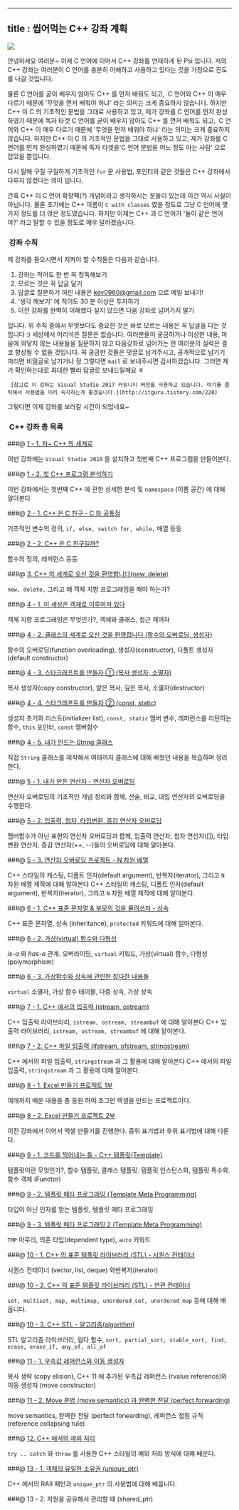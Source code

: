 ----------------
title : 씹어먹는 C++ 강좌 계획
--------------

![](/img/ChewingCpplogo.png)

안녕하세요 여러분~ 이제 C 언어에 이어서 C++ 강좌를 연재하게 된 Psi 입니다. 저의 C++ 강좌는 여러분이 C 언어를 충분히 이해하고 사용하고 있다는 것을 가정으로 진도를 나갈 것입니다.


물론 C 언어를 굳이 배우지 않아도 C++ 를 먼저 배워도 되고,  C 언어와 C++ 이 매우 다르기 때문에 '무엇을 먼저 배워야 하냐' 라는 의미는 크게 중요하지 않습니다. 하지만 C++ 이 C 의 기초적인 문법을 그대로 사용하고 있고, 제가 강좌를 C 언어를 먼저 완성하였기 때문에 독자 타겟 C 언어를 굳이 배우지 않아도 C++ 를 먼저 배워도 되고,  C 언어와 C++ 이 매우 다르기 때문에 '무엇을 먼저 배워야 하냐' 라는 의미는 크게 중요하지 않습니다. 하지만 C++ 이 C 의 기초적인 문법을 그대로 사용하고 있고, 제가 강좌를 C 언어를 먼저 완성하였기 때문에 독자 타겟을'C 언어 문법을 어느 정도 아는 사람' 으로 잡았을 뿐입니다.


다시 말해 구질 구질하게 기초적인 `for` 문 사용법, 포인터와 같은 것들은 C++ 강좌에서 다루지 않겠다는 의미 입니다.

간혹 C++ 이 C 언어 확장팩(?) 개념이라고 생각하시는 분들이 있는데 이건 역시 사실이 아닙니다. 물론 초기에는 C++ 이름이 `C with classes` 였을 정도로 그냥 C 언어에 몇 가지 정도를 더 얹은 정도였습니다. 하지만 이제는 C++ 과 C 언어가 '둘이 같은 언어야?' 라고 말할 수 있을 정도로 매우 달라졌습니다.



###  강좌 수칙


제 강좌를 들으시면서 지켜야 할 수칙들은 다음과 같습니다.

1. 강좌는 적어도 한 번 꼭 정독해보기
1. 모르는 것은 꼭 답글 달기
1. 답글로 질문하기 꺼린 내용은 kev0960@gmail.com 으로 메일 보내기!
1. '생각 해보기' 에 적어도 30 분 이상은 투자하기
1. 이전 강좌를 완벽히 이해했다 싶지 않으면 다음 강좌로 넘어가지 말기

입니다. 위 수칙 중에서 무엇보다도 중요한 것은 바로 모르는 내용은 꼭 답글을 다는 것입니다 :)
세상에서 어리석은 질문은 없습니다. 여러분들이 궁금하거나 이상한 내용, 마음에 와닿지 않는 내용들을 질문하지 않고 다음강좌로 넘어가는 한 여러분의 실력은 결코 향상될 수 없을 것입니다.
꼭 궁금한 것들은 댓글로 남겨주시고, 공개적으로 남기기 꺼리면 비밀글로 남기거나 정 그렇다면 `mail` 로 보내주시면 감사하겠습니다. 그러면 제가 확인하는대로 최대한 빨리 답글로 보내드릴께요 ㅎ

```warning
 [참고로 이 강좌는 Visual Studio 2017 커뮤니티 버전을 사용하고 있습니다. 여기를 클릭해서 사용법을 미리 숙지하는게 좋겠습니다.](http://itguru.tistory.com/220)
```


그렇다면 이제 강좌를 보러갈 시간이 되었네요~


###  C++ 강좌 총 목록

###@ [1 - 1. 자~ C++ 의 세계로](http://itguru.tistory.com/134)

이번 강좌에는 `Visual Studio 2010` 을 설치하고 첫번째 C++ 프로그램을 만들어본다.

###@ [1 - 2. 첫 C++ 프로그램 분석하기](http://itguru.tistory.com/136)

이번 강좌에서는 첫번째 C++ 에 관한 상세한 분석 및 `namespace` (이름 공간) 에 대해 알아본다

###@ [2 - 1. C++ 은 C 친구 - C 와 공통점](http://itguru.tistory.com/138)

기초적인 변수의 정의, `if, else, switch for, while,` 배열 등등

###@ [2 - 2. C++ 은 C 친구일까?](http://itguru.tistory.com/141)

함수의 정의, 레퍼런스 등등

###@ [3. C++ 의 세계로 오신 것을 환영합니다(new, delete)](http://itguru.tistory.com/169)

`new, delete,` 그리고 왜 객체 지향 프로그래밍을 해야 하는가?

###@ [4 - 1. 이 세상은 객체로 이루어져 있다](http://itguru.tistory.com/172)

객체 지향 프로그래밍은 무엇인가?, 객체와 클래스, 접근 제어자

###@  [4 - 2. 클래스의 세계로 오신 것을 환영합니다 (함수의 오버로딩, 생성자)](http://itguru.tistory.com/173)

함수의 오버로딩(function overloading), 생성자(constructor), 디폴트 생성자(default constructor)

###@ [4 - 3. 스타크래프트를 만들자 ① (복사 생성자, 소멸자)](http://itguru.tistory.com/188)

복사 생성자(copy constructor), 얕은 복사, 깊은 복사, 소멸자(destructor)

###@ [4 - 4. 스타크래프트를 만들자 ② (const, static)](http://itguru.tistory.com/197)

생성자 초기화 리스트(initializer list), `const, static` 멤버 변수, 레퍼런스를 리턴하는 함수, `this` 포인터, `const` 멤버함수

###@ [4 - 5. 내가 만드는 String 클래스](http://itguru.tistory.com/198)

직접 `String` 클래스를 제작해서 여태까지 클래스에 대해 배웠던 내용을 복습하며 정리한다.

###@ [5 - 1. 내가 만든 연산자 - 연산자 오버로딩](http://itguru.tistory.com/202)

연산자 오버로딩의 기초적인 개념 정리와 함께, 산술, 비교, 대입 연산자의 오버로딩을 수행한다.

###@ [5 - 2. 입출력, 첨자, 타입변환, 증감 연산자 오버로딩](http://itguru.tistory.com/203)

멤버함수가 아닌 표현의 연산자 오버로딩과 함께, 입출력 연산자, 첨자 연산자([]), 타입 변환 연산자, 증감 연산자(++, --)들의 오버로딩에 대해 알아본다.
 
###@ [5 - 3. 연산자 오버로딩 프로젝트 - N 차원 배열](http://itguru.tistory.com/204)

C++ 스타일의 캐스팅, 디폴트 인자(default argument), 반복자(iterator), 그리고 `N` 차원 배열 제작에 대해 알아본다 C++ 스타일의 캐스팅, 디폴트 인자(default argument), 반복자(iterator), 그리고 `N` 차원 배열 제작에 대해 알아본다.

###@ [6 - 1. C++ 표준 문자열 & 부모의 것을 물려쓰자 - 상속](http://itguru.tistory.com/209)

C++ 표준 문자열, 상속 (inheritance), `protected` 키워드에 대해 알아본다.

###@ [6 - 2. 가상(virtual) 함수와 다형성](http://itguru.tistory.com/210)

*is-a* 와 *has-a* 관계. 오버라이딩, `virtual` 키워드, 가상(virtual) 함수, 다형성(polymorphism)

###@ [6 - 3. 가상함수와 상속에 관련한 잡다한 내용들](http://itguru.tistory.com/211)

`virtual` 소멸자, 가상 함수 테이블, 다중 상속, 가상 상속

###@ [7 - 1. C++ 에서의 입출력 (istream, ostream)](http://itguru.tistory.com/213)

C++ 입출력 라이브러리, `istream, ostream, streambuf` 에 대해 알아본다 C++ 입출력 라이브러리, `istream, ostream, streambuf` 에 대해 알아본다.

###@ [7 - 2. C++ 파일 입출력 (ifstream, ofstream, stringstream)](http://itguru.tistory.com/215)

C++ 에서의 파일 입출력, `stringstream` 과 그 활용에 대해 알아본다 C++ 에서의 파일 입출력, `stringstream` 과 그 활용에 대해 알아본다.

###@ [8 - 1. Excel 만들기 프로젝트 1부](http://itguru.tistory.com/217)

여태까지 배운 내용을 총 동원 하여 조그만 엑셀을 만드는 프로젝트이다.

###@ [8 - 2. Excel 만들기 프로젝트 2부](http://itguru.tistory.com/218)

이전 강좌에서 이어서 엑셀 만들기를 진행한다. 중위 표기법과 후위 표기법에 대해 다룬다.

###@ [9 - 1. 코드를 찍어내는 틀 - C++ 템플릿(Template)](http://itguru.tistory.com/219)

템플릿이란 무엇인가?, 함수 템플릿, 클래스 템플릿. 템플릿 인스턴스화, 템플릿 특수화. 함수 객체 (Functor)

###@  [ 9 - 2. 템플릿 메타 프로그래밍 (Template Meta Programming)](http://itguru.tistory.com/221)

타입이 아닌 인자를 받는 템플릿, 템플릿 메타 프로그래밍

###@ [9 - 3. 템플릿 메타 프로그래밍 2 (Template Meta Programming)](http://itguru.tistory.com/222)

`TMP` 마무리, 의존 타입(dependent type), `auto` 키워드

###@ [10 - 1. C++ 의 표준 템플릿 라이브러리 (STL) - 시퀀스 컨테이너](http://itguru.tistory.com/223)

시퀀스 컨테이너 (vector, list, deque) 와반복자(iterator)

###@ [10 - 2. C++ 의 표준 템플릿 라이브러리 (STL) - 연관 컨테이너](http://itguru.tistory.com/224)

`set, multiset, map, multimap, unordered_set, unordered_map` 등에 대해 배웁니다.

###@ [10 - 3. C++ STL - 알고리즘(algorithm)](http://itguru.tistory.com/225)

STL 알고리즘 라이브러리, 람다 함수, `sort, partial_sort, stable_sort, find, erase, erase_if, any_of, all_of`

###@ [11 - 1. 우측값 레퍼런스와 이동 생성자](http://itguru.tistory.com/227)

복사 생략 (copy elision), C++ 11 에 추가된 우측값 레퍼런스 (rvalue reference)와 이동 생성자 (move constructor)

###@ [11 - 2. Move 문법 (move semantics) 과 완벽한 전달 (perfect forwarding)](http://itguru.tistory.com/228)

move semantics, 완벽한 전달 (perfect forwarding), 레퍼런스 접힘 규칙 (reference collapsing rule)

###@ [12. C++ 에서의 예외 처리](/230)

`try .. catch` 와 `throw` 를 사용한 C++ 스타일의 예외 처리 방식에 대해 배운다.

###@ [13 - 1. 객체의 유일한 소유권 (unique_ptr)](/229)

C++ 에서의 RAII 패턴과 `unique_ptr` 의 사용법에 대해 배웁니다.

###@ 13 - 2. 자원을 공유해서 관리할 때 (shared_ptr)
